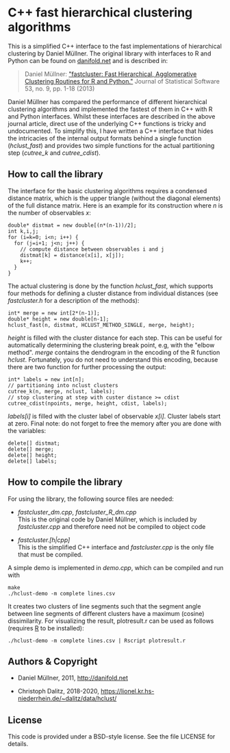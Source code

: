 C++ fast hierarchical clustering algorithms
===========================================

This is a simplified C++ interface to the fast implementations of hierarchical
clustering by Daniel Müllner. The original library with interfaces to R and
Python can be found on [danifold.net](http://danifold.net/fastcluster.html)
and is described in:

> Daniel Müllner:
> ["fastcluster: Fast Hierarchical, Agglomerative Clustering Routines for R and Python."](http://www.jstatsoft.org/v53/i09/)
> Journal of Statistical Software 53, no. 9, pp. 1-18 (2013)

Daniel Müllner has compared the performance of different hierarchical
clustering algorithms and implemented the fastest of them in C++ with R and
Python interfaces. Whilst these interfaces are described in the above journal
article, direct use of the underlying C++ functions is tricky
and undocumented. To simplify this, I have written a C++ interface that hides
the intricacies of the internal output formats behind a single function
(*hclust_fast*) and provides two simple functions for the actual partitioning
step (*cutree_k* and *cutree_cdist*).


How to call the library
-----------------------

The interface for the basic clustering algorithms requires a condensed
distance matrix, which is the upper triangle (without the diagonal elements)
of the full distance matrix. Here is an example for its construction where *n*
is the number of observables *x*:

    double* distmat = new double[(n*(n-1))/2];
    int k,i,j;
    for (i=k=0; i<n; i++) {
      for (j=i+1; j<n; j++) {
        // compute distance between observables i and j  
        distmat[k] = distance(x[i], x[j]);
        k++;
      }
    }

The actual clustering is done by the function *hclust_fast*, which supports
four methods for defining a cluster distance from individual distances
(see *fastcluster.h* for a description of the methods):

    int* merge = new int[2*(n-1)];
    double* height = new double[n-1];
    hclust_fast(n, distmat, HCLUST_METHOD_SINGLE, merge, height);

*height* is filled with the cluster distance for each step. This can be useful 
for automatically determining the clustering break point, e.g, with the
"elbow method". *merge* contains the dendrogram in the encoding of the R
function *hclust*. Fortunately, you do not need to understand this encoding,
because there are two function for further processing the output:

    int* labels = new int[n];
    // partitioning into nclust clusters
    cutree_k(n, merge, nclust, labels);
    // stop clustering at step with custer distance >= cdist
    cutree_cdist(npoints, merge, height, cdist, labels);

*labels\[i\]* is filled with the cluster label of observable *x\[i\]*.
Cluster labels start at zero. Final note: do not forget to free the memory
after you are done with the variables:

    delete[] distmat;
    delete[] merge;
    delete[] height;
    delete[] labels;


How to compile the library
--------------------------

For using the library, the following source files are needed:

- *fastcluster\_dm.cpp*, *fastcluster\_R\_dm.cpp*  
  This is the original code by Daniel Müllner, which is included by
  *fastcluster.cpp* and therefore need not be compiled to object code

- *fastcluster.[h|cpp]*  
  This is the simplified C++ interface and *fastcluster.cpp* is the only
  file that must be compiled.

A simple demo is implemented in *demo.cpp*, which can be compiled and run with

    make
    ./hclust-demo -m complete lines.csv

It creates two clusters of line segments such that the segment angle between
line segments of different clusters have a maximum (cosine) dissimilarity.
For visualizing the result, plotresult.r can be used as follows
(requires [R](https://r-project.org/) to be installed):

    ./hclust-demo -m complete lines.csv | Rscript plotresult.r


Authors & Copyright
-------------------

- Daniel Müllner, 2011,
  <http://danifold.net>

- Christoph Dalitz, 2018-2020,
  <https://lionel.kr.hs-niederrhein.de/~dalitz/data/hclust/>


License
-------

This code is provided under a BSD-style license.
See the file LICENSE for details.
